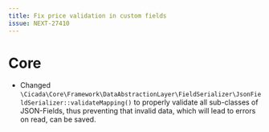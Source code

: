 ```yaml
---
title: Fix price validation in custom fields
issue: NEXT-27410
---
```

# Core
* Changed `\Cicada\Core\Framework\DataAbstractionLayer\FieldSerializer\JsonFieldSerializer::validateMapping()` to properly validate all sub-classes of JSON-Fields, thus preventing that invalid data, which will lead to errors on read, can be saved.
